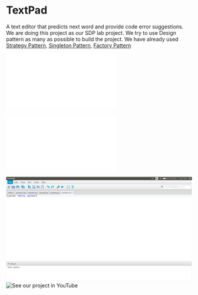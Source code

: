# TextPad
A text editor that predicts next word and provide code error suggestions.  
We are doing this project as our SDP lab project. We try to use Design pattern as many as possible to build the project. We have already used [Strategy Pattern](https://en.wikipedia.org/wiki/Strategy_pattern), [Singleton Pattern](), [Factory Pattern]() 

![view Factory Method Pattern UML used here](./TextPadDoc/PatternUML/factoryMethod.pdf)

![view Singleton Pattern UML used here](./TextPadDoc/PatternUML/singletonCLang.pdf)

![Preject demo](./textpad.png "Project Demo")
![See our project in YouTube](https://www.youtube.com/watch?v=8j7uJQBJ8IQ&t=43s)
